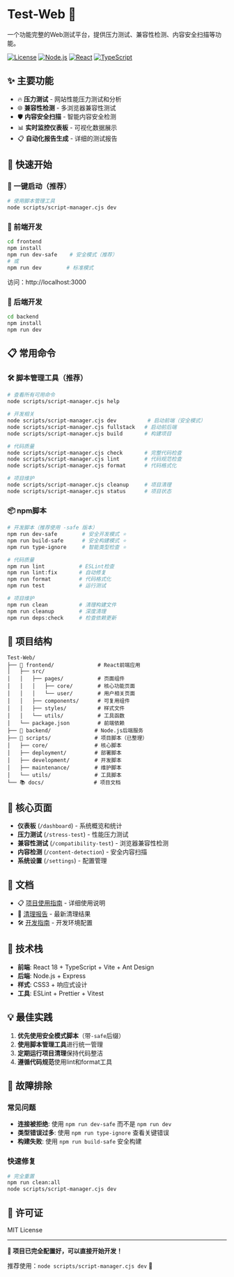 # Test-Web 🚀

一个功能完整的Web测试平台，提供压力测试、兼容性检测、内容安全扫描等功能。

[![License](https://img.shields.io/badge/license-MIT-blue.svg)](LICENSE)
[![Node.js](https://img.shields.io/badge/node-%3E%3D16.0.0-brightgreen.svg)](https://nodejs.org/)
[![React](https://img.shields.io/badge/react-18.x-blue.svg)](https://reactjs.org/)
[![TypeScript](https://img.shields.io/badge/typescript-5.x-blue.svg)](https://www.typescriptlang.org/)

## ✨ 主要功能

- 🔥 **压力测试** - 网站性能压力测试和分析
- 🌐 **兼容性检测** - 多浏览器兼容性测试
- 🛡️ **内容安全扫描** - 智能内容安全检测
- 📊 **实时监控仪表板** - 可视化数据展示
- 📋 **自动化报告生成** - 详细的测试报告

## 🚀 快速开始

### 🎯 一键启动（推荐）

```bash
# 使用脚本管理工具
node scripts/script-manager.cjs dev
```

### 📱 前端开发

```bash
cd frontend
npm install
npm run dev-safe    # 安全模式（推荐）
# 或
npm run dev        # 标准模式
```

访问：http://localhost:3000

### 🔧 后端开发

```bash
cd backend
npm install
npm run dev
```

## 📋 常用命令

### 🛠️ 脚本管理工具（推荐）

```bash
# 查看所有可用命令
node scripts/script-manager.cjs help

# 开发相关
node scripts/script-manager.cjs dev          # 启动前端（安全模式）
node scripts/script-manager.cjs fullstack   # 启动前后端
node scripts/script-manager.cjs build       # 构建项目

# 代码质量
node scripts/script-manager.cjs check       # 完整代码检查
node scripts/script-manager.cjs lint        # 代码规范检查
node scripts/script-manager.cjs format      # 代码格式化

# 项目维护
node scripts/script-manager.cjs cleanup     # 项目清理
node scripts/script-manager.cjs status      # 项目状态
```

### 📦 npm脚本

```bash
# 开发脚本（推荐使用 -safe 版本）
npm run dev-safe        # 安全开发模式 ⭐
npm run build-safe      # 安全构建模式 ⭐
npm run type-ignore     # 智能类型检查 ⭐

# 代码质量
npm run lint           # ESLint检查
npm run lint:fix       # 自动修复
npm run format         # 代码格式化
npm run test           # 运行测试

# 项目维护
npm run clean          # 清理构建文件
npm run cleanup        # 深度清理
npm run deps:check     # 检查依赖更新
```

## 📁 项目结构

```
Test-Web/
├── 📱 frontend/              # React前端应用
│   ├── src/
│   │   ├── pages/           # 页面组件
│   │   │   ├── core/        # 核心功能页面
│   │   │   └── user/        # 用户相关页面
│   │   ├── components/      # 可复用组件
│   │   ├── styles/          # 样式文件
│   │   └── utils/           # 工具函数
│   └── package.json         # 前端依赖
├── 🔧 backend/              # Node.js后端服务
├── 📜 scripts/              # 项目脚本（已整理）
│   ├── core/               # 核心脚本
│   ├── deployment/         # 部署脚本
│   ├── development/        # 开发脚本
│   ├── maintenance/        # 维护脚本
│   └── utils/              # 工具脚本
└── 📚 docs/                # 项目文档
```

## 🎯 核心页面

- **仪表板** (`/dashboard`) - 系统概览和统计
- **压力测试** (`/stress-test`) - 性能压力测试
- **兼容性测试** (`/compatibility-test`) - 浏览器兼容性检测
- **内容检测** (`/content-detection`) - 安全内容扫描
- **系统设置** (`/settings`) - 配置管理

## 📖 文档

- 📋 [项目使用指南](PROJECT_GUIDE.md) - 详细使用说明
- 🧹 [清理报告](CLEANUP_REPORT.md) - 最新清理结果
- 🛠️ [开发指南](frontend/DEVELOPMENT_GUIDE.md) - 开发环境配置

## 🔧 技术栈

- **前端**: React 18 + TypeScript + Vite + Ant Design
- **后端**: Node.js + Express
- **样式**: CSS3 + 响应式设计
- **工具**: ESLint + Prettier + Vitest

## 💡 最佳实践

1. **优先使用安全模式脚本**（带`-safe`后缀）
2. **使用脚本管理工具**进行统一管理
3. **定期运行项目清理**保持代码整洁
4. **遵循代码规范**使用lint和format工具

## 🚨 故障排除

### 常见问题
- **连接被拒绝**: 使用 `npm run dev-safe` 而不是 `npm run dev`
- **类型错误过多**: 使用 `npm run type-ignore` 查看关键错误
- **构建失败**: 使用 `npm run build-safe` 安全构建

### 快速修复
```bash
# 完全重置
npm run clean:all
node scripts/script-manager.cjs dev
```

## 📄 许可证

MIT License

---

**🎉 项目已完全配置好，可以直接开始开发！**

推荐使用：`node scripts/script-manager.cjs dev` 🚀
